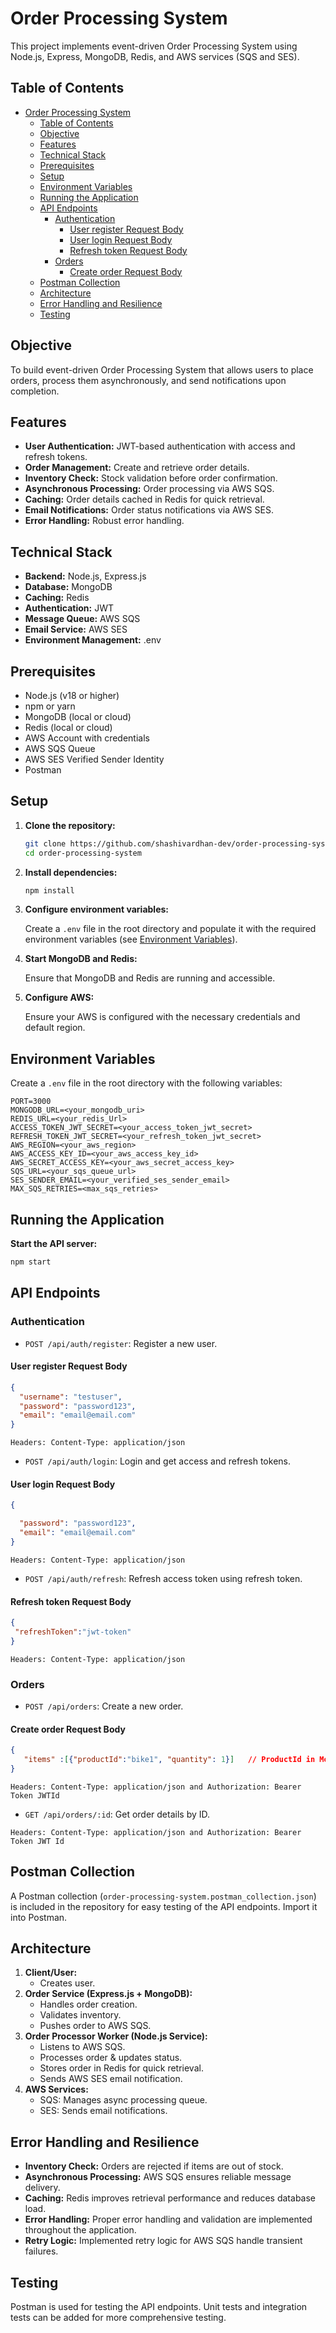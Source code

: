 # Order Processing System

This project implements event-driven Order Processing System using Node.js, Express, MongoDB, Redis, and AWS services (SQS and SES).

## Table of Contents

- [Order Processing System](#order-processing-system)
  - [Table of Contents](#table-of-contents)
  - [Objective](#objective)
  - [Features](#features)
  - [Technical Stack](#technical-stack)
  - [Prerequisites](#prerequisites)
  - [Setup](#setup)
  - [Environment Variables](#environment-variables)
  - [Running the Application](#running-the-application)
  - [API Endpoints](#api-endpoints)
    - [Authentication](#authentication)
      - [User register Request Body](#user-register-request-body)
      - [User login Request Body](#user-login-request-body)
      - [Refresh token Request Body](#refresh-token-request-body)
    - [Orders](#orders)
      - [Create order Request Body](#create-order-request-body)
  - [Postman Collection](#postman-collection)
  - [Architecture](#architecture)
  - [Error Handling and Resilience](#error-handling-and-resilience)
  - [Testing](#testing)

## Objective

To build  event-driven Order Processing System that allows users to place orders, process them asynchronously, and send notifications upon completion.

## Features

- **User Authentication:** JWT-based authentication with access and refresh tokens.
- **Order Management:** Create and retrieve order details.
- **Inventory Check:** Stock validation before order confirmation.
- **Asynchronous Processing:** Order processing via AWS SQS.
- **Caching:** Order details cached in Redis for quick retrieval.
- **Email Notifications:** Order status notifications via AWS SES.
- **Error Handling:** Robust error handling.

## Technical Stack

- **Backend:** Node.js, Express.js
- **Database:** MongoDB
- **Caching:** Redis
- **Authentication:** JWT
- **Message Queue:** AWS SQS
- **Email Service:** AWS SES
- **Environment Management:** .env

## Prerequisites

- Node.js (v18 or higher)
- npm or yarn
- MongoDB (local or cloud)
- Redis (local or cloud)
- AWS Account with credentials
- AWS SQS Queue
- AWS SES Verified Sender Identity
- Postman

## Setup

1. **Clone the repository:**

    ```bash
    git clone https://github.com/shashivardhan-dev/order-processing-system.git
    cd order-processing-system
    ```

2. **Install dependencies:**

    ```bash
    npm install
    ```

3. **Configure environment variables:**

    Create a `.env` file in the root directory and populate it with the required environment variables (see [Environment Variables](#environment-variables)).

4. **Start MongoDB and Redis:**

    Ensure that MongoDB and Redis are running and accessible.

5. **Configure AWS:**

    Ensure your AWS  is configured with the necessary credentials and default region.

## Environment Variables

Create a `.env` file in the root directory with the following variables:

```plaintext
PORT=3000
MONGODB_URL=<your_mongodb_uri>
REDIS_URL=<your_redis_Url>
ACCESS_TOKEN_JWT_SECRET=<your_access_token_jwt_secret>
REFRESH_TOKEN_JWT_SECRET=<your_refresh_token_jwt_secret>
AWS_REGION=<your_aws_region>
AWS_ACCESS_KEY_ID=<your_aws_access_key_id>
AWS_SECRET_ACCESS_KEY=<your_aws_secret_access_key>
SQS_URL=<your_sqs_queue_url>
SES_SENDER_EMAIL=<your_verified_ses_sender_email>
MAX_SQS_RETRIES=<max_sqs_retries>
```

## Running the Application

 **Start the API server:**

```bash
npm start
```

## API Endpoints

### Authentication

- `POST /api/auth/register`: Register a new user.

#### User register Request Body

```JSON
{
  "username": "testuser",
  "password": "password123",
  "email": "email@email.com"
}
```

```plaintext
Headers: Content-Type: application/json
```

- `POST /api/auth/login`: Login and get access and refresh tokens.
  
#### User login Request Body
  
```JSON
{

  "password": "password123",
  "email": "email@email.com"
}
```

```plaintext
Headers: Content-Type: application/json
```

- `POST /api/auth/refresh`: Refresh access token using refresh token.

#### Refresh token Request Body
  
  ```JSON
{
   "refreshToken":"jwt-token"
}
```

```plaintext
Headers: Content-Type: application/json
```

### Orders

- `POST /api/orders`: Create a new order.

#### Create order Request Body

  ```JSON
{
     "items" :[{"productId":"bike1", "quantity": 1}]   // ProductId in Mock folder 
}
```

```plaintext
Headers: Content-Type: application/json and Authorization: Bearer Token JWTId 
```

- `GET /api/orders/:id`: Get order details by ID.

```plaintext
Headers: Content-Type: application/json and Authorization: Bearer Token JWT Id 

```

## Postman Collection

A Postman collection (`order-processing-system.postman_collection.json`) is included in the repository for easy testing of the API endpoints. Import it into Postman.

## Architecture

1. **Client/User:**
    - Creates user.
2. **Order Service (Express.js + MongoDB):**
    - Handles order creation.
    - Validates inventory.
    - Pushes order to AWS SQS.
3. **Order Processor Worker (Node.js Service):**
    - Listens to AWS SQS.
    - Processes order & updates status.
    - Stores order in Redis for quick retrieval.
    - Sends AWS SES email notification.
4. **AWS Services:**
    - SQS: Manages async processing queue.
    - SES: Sends email notifications.

## Error Handling and Resilience

- **Inventory Check:** Orders are rejected if items are out of stock.
- **Asynchronous Processing:** AWS SQS ensures reliable message delivery.
- **Caching:** Redis improves retrieval performance and reduces database load.
- **Error Handling:** Proper error handling and validation are implemented throughout the application.
- **Retry Logic:** Implemented retry logic for AWS SQS  handle transient failures.

## Testing

Postman is used for testing the API endpoints. Unit tests and integration tests can be added for more comprehensive testing.
